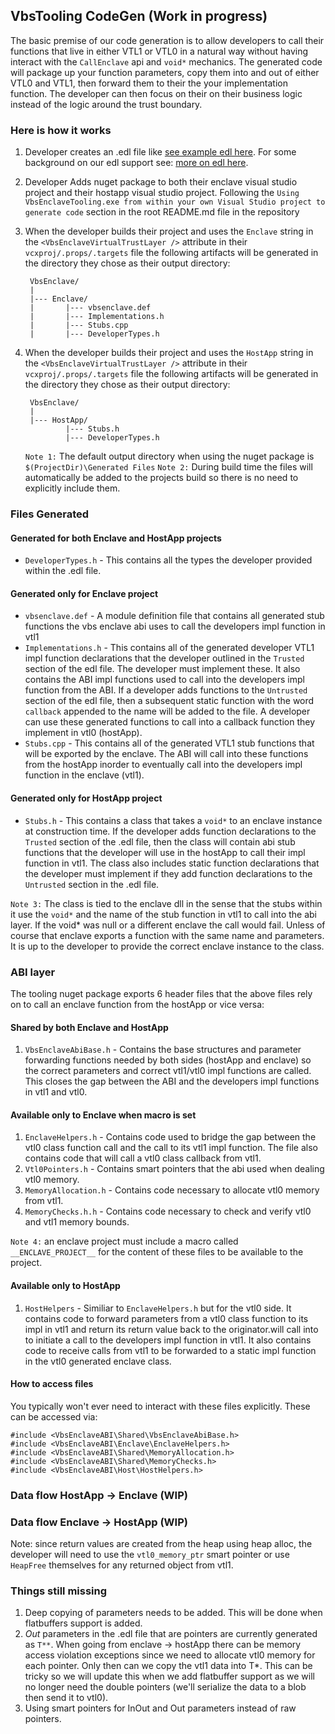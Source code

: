## VbsTooling CodeGen (Work in progress)

The basic premise of our code generation is to allow developers to call their functions that live in either VTL1 or VTL0 in a natural way without having interact with the `CallEnclave` api and `void*` mechanics.
The generated code will package up your function parameters, copy them into and out of either VTL0 and VTL1, then forward them to their the your implementation function. The developer can then focus on their
on their business logic instead of the logic around the trust boundary.

### Here is how it works

1. Developer creates an .edl file like [see example edl here](../src/UnitTests/TestFiles/EnclaveFunctionsCodeGen.edl). For some background on
   our edl support see: [more on edl here](./Edl.md).
1. Developer Adds nuget package to both their enclave visual studio project and their hostapp visual studio project. 
   Following the `Using VbsEnclaveTooling.exe from within your own Visual Studio project to generate code` section
   in the root README.md file in the repository
1. When the developer builds their project and uses the `Enclave` string in the `<VbsEnclaveVirtualTrustLayer />` attribute in their `vcxproj/.props/.targets`
   file the following artifacts will be generated in the directory they chose as their output directory:
   ```
    VbsEnclave/
    |
    |--- Enclave/
    |       |--- vbsenclave.def
    |       |--- Implementations.h
    |       |--- Stubs.cpp
    |       |--- DeveloperTypes.h
   ```
1. When the developer builds their project and uses the `HostApp` string in the `<VbsEnclaveVirtualTrustLayer />` attribute in their `vcxproj/.props/.targets`
   file the following artifacts will be generated in the directory they chose as their output directory:
   ```
    VbsEnclave/
    |
    |--- HostApp/
            |--- Stubs.h
            |--- DeveloperTypes.h

   ```

   `Note 1:` The default output directory when using the nuget package is `$(ProjectDir)\Generated Files`
   `Note 2:` During build time the files will automatically be added to the projects build so there is no need to explicitly include them.

### Files Generated
#### Generated for both Enclave and HostApp projects

- `DeveloperTypes.h`  - This contains all the types the developer provided within the .edl file.

#### Generated only for Enclave project

- `vbsenclave.def`    - A module definition file that contains all generated stub functions the vbs enclave abi uses to call the developers impl function in vtl1
- `Implementations.h` - This contains all of the generated developer VTL1 impl function declarations that the developer outlined in the `Trusted` section of the edl file.
                        The developer must implement these. It also contains the ABI impl functions used to call into the developers impl function from the ABI.
                        If a developer adds functions to the `Untrusted` section of the edl file, then a subsequent static function with the word `callback` appended to the name will be
                        added to the file. A developer can use these generated functions to call into a callback function they implement in vtl0 (hostApp).
- `Stubs.cpp`         - This contains all of the generated VTL1 stub functions that will be exported by the enclave. The ABI will call into these functions from the hostApp inorder to
                        eventually call into the developers impl function in the enclave (vtl1). 

#### Generated only for HostApp project

- `Stubs.h`           - This contains a class that takes a `void*` to an enclave instance at construction time. If the developer adds function declarations to the `Trusted` section of
                        the .edl file, then the class will contain abi stub functions that the developer will use in the hostApp to call their impl function in vtl1. The class also includes 
                        static function declarations that the developer must implement if they add function declarations to the `Untrusted` section in the .edl file.

`Note 3:` The class is tied to the enclave dll in the sense that the stubs within it use the `void*` and the name of the stub function in vtl1 to call into the abi layer.
If the void* was null or a different enclave the call would fail. Unless of course that enclave exports a function with the same name and parameters. It is up to
the developer to provide the correct enclave instance to the class.

### ABI layer

The tooling nuget package exports 6 header files that the above files rely on to call an enclave function from the hostApp or vice versa:

#### Shared by both Enclave and HostApp

1. `VbsEnclaveAbiBase.h` - Contains the base structures and parameter forwarding functions needed by both sides (hostApp and enclave) so the correct parameters and correct vtl1/vtl0 impl functions are called. This closes the gap between the ABI and the developers impl functions in vtl1 and vtl0.

#### Available only to Enclave when macro is set

1. `EnclaveHelpers.h` - Contains code used to bridge the gap between the vtl0 class function call and the call to its vtl1 impl function.
                        The file also contains code that will call a vtl0 class callback from vtl1.
1. `Vtl0Pointers.h` - Contains smart pointers that the abi used when dealing vtl0 memory.
1. `MemoryAllocation.h` - Contains code necessary to allocate vtl0 memory from vtl1.
1. `MemoryChecks.h.h` - Contains code necessary to check and verify vtl0 and vtl1 memory bounds.

`Note 4:` an enclave project must include a macro called `__ENCLAVE_PROJECT__` for the content of these files to be available to the project.

#### Available only to HostApp

1. `HostHelpers` - Similiar to `EnclaveHelpers.h` but for the vtl0 side. It contains code to forward parameters from a vtl0 class function to its impl in vtl1 and return its return value back to the originator.will call into to initiate a call to the developers impl function in vtl1. 
                   It also contains code to receive calls from vtl1 to be forwarded to a static impl function in the vtl0 generated enclave class.

#### How to access files

You typically won't ever need to interact with these files explicitly.
These can be accessed via:
```
#include <VbsEnclaveABI\Shared\VbsEnclaveAbiBase.h>
#include <VbsEnclaveABI\Enclave\EnclaveHelpers.h>
#include <VbsEnclaveABI\Shared\MemoryAllocation.h>
#include <VbsEnclaveABI\Shared\MemoryChecks.h>
#include <VbsEnclaveABI\Host\HostHelpers.h>
```

### Data flow HostApp -> Enclave (WIP)

### Data flow Enclave -> HostApp (WIP)


Note: since return values are created from the heap using heap alloc, the developer will need to use the `vtl0_memory_ptr` smart pointer or use `HeapFree` themselves for any returned object from vtl1.

### Things still missing
1. Deep copying of parameters needs to be added. This will be done when flatbuffers support is added.
1. _Out_ parameters in the .edl file that are pointers are currently generated as `T**`. When going
   from enclave -> hostApp there can be memory access violation exceptions since we need to allocate vtl0 memory
   for each pointer. Only then can we copy the vtl1 data into T*. This can be tricky so we will update this
   when we add flatbuffer support as we will no longer need the double pointers (we'll serialize the data to a blob
   then send it to vtl0).
1. Using smart pointers for InOut and Out parameters instead of raw pointers.
